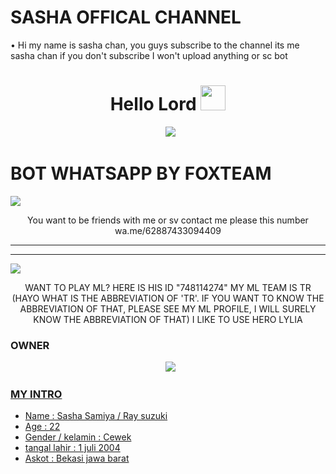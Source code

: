 # SASHA OFFICAL CHANNEL

• Hi my name is sasha chan, you guys subscribe to the channel its me sasha chan if you don't subscribe I won't upload anything or sc bot

<h1 align="center">Hello Lord <img src="https://user-images.githubusercontent.com/1303154/88677602-1635ba80-d120-11ea-84d8-d263ba5fc3c0.gif" width="40px" alt=""><br></h1>
<p align="center">
  <img src="https://user-images.githubusercontent.com/99161705/156518347-7a198f68-591d-4cea-8e23-86c2bdf91325.jpeg" />
</p> 


# BOT WHATSAPP BY FOXTEAM


<img src="https://user-images.githubusercontent.com/99161705/156518481-300821c0-d0c8-412c-ba06-b97f094d57cf.jpeg" />
<p align="center"> 
You want to be friends with me or sv contact me please this number
wa.me/62887433094409


</p> 

------

------ 
<img src="https://user-images.githubusercontent.com/99161705/156518989-b69754d4-49e7-4311-8374-bda229f3e2b9.jpg" />
<p align="center"> 
WANT TO PLAY ML? HERE IS HIS ID
"748114274"
MY ML TEAM IS TR (HAYO WHAT IS THE ABBREVIATION OF 'TR'. IF YOU WANT TO KNOW THE ABBREVIATION OF THAT, PLEASE SEE MY ML PROFILE, I WILL SURELY KNOW THE ABBREVIATION OF THAT)
I LIKE TO USE HERO LYLIA



### OWNER
<p align="center">
  <a href="https://wa.me/62887433094409?text=Halo"><img src="https://img.shields.io/badge/WhatsApp-25D366?style=for-the-badge&logo=whatsapp&logoColor=white" /><br>
    
### MY INTRO
    
<p align="center">
  
 - Name : Sasha Samiya / Ray suzuki
 - Age : 22
 - Gender / kelamin : Cewek
 - tangal lahir : 1 juli 2004
 - Askot : Bekasi jawa barat





